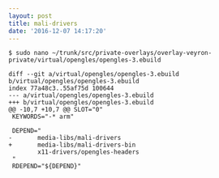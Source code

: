```yaml
---
layout: post
title: mali-drivers
date: '2016-12-07 14:17:20'
---
```


    $ sudo nano ~/trunk/src/private-overlays/overlay-veyron-private/virtual/opengles/opengles-3.ebuild
    
    diff --git a/virtual/opengles/opengles-3.ebuild b/virtual/opengles/opengles-3.ebuild
    index 77a48c3..55af75d 100644
    --- a/virtual/opengles/opengles-3.ebuild
    +++ b/virtual/opengles/opengles-3.ebuild
    @@ -10,7 +10,7 @@ SLOT="0"
     KEYWORDS="-* arm"

     DEPEND="
    -       media-libs/mali-drivers
    +       media-libs/mali-drivers-bin
            x11-drivers/opengles-headers
     "
     RDEPEND="${DEPEND}"
